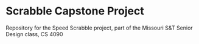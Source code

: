 # Scrabble Capstone Project

Repository for the Speed Scrabble project, part of the Missouri S&T Senior Design class, CS 4090
